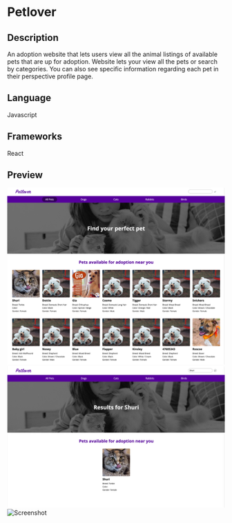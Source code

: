 # Petlover

## Description
An adoption website that lets users view all the animal listings of available pets that are up for adoption. Website lets your view all the pets or search by categories. You can also see specific information regarding each pet in their perspective profile page.

## Language
Javascript

## Frameworks
React

## Preview
![Screenshot](homepage.png)
![Screenshot](search.png)
![Screenshot](detailsnotofound.png)
